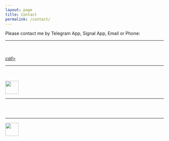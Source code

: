 ```yaml
---
layout: page
title: Contact
permalink: /contact/
---
```


<p>
<a>Please contact me by Telegram App, Signal App, Email or Phone:</a>
<hr>
<br>
<br>
<a href="tel:+27-060-402-4843" class="btn-floating green accent-4  btn-large"><i class="large material-icons">call</i>>
</a>
<hr>
<br>
<br>
<a href="mailto:infinite22@gmail.com"><img src="../assets/img/mail.png" height="42" width="42"></a>
<hr>
<br>
<br>
<!--<a href="https://api.whatsapp.com/send?phone=27604024843"><img src="../assets/img/whatsapp.png" height="42" width="42"></a>-->
<hr>
<a href="tg://user?id=123456789"><img src="../assets/img/telegram.png" height="42" width="42"></a>

<!--<li><a href="../contact" class="btn-floating green accent-4  btn-large"><i class="large material-icons">call</i></a></li>-->
<!--<p>Daowiz serves individuals, SME’s, corporations, organizations, communities and ecosystems in all sectors, anywhere in the world, constantly gaining a broader and deeper perspective of the living world as one whole integrated system. We believe that all life has a critical role to play and that the more we become aware and learn about each other -the better all of our futures will be.</p>
-->
